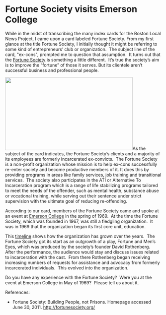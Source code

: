 # Fortune Society visits Emerson College

While in the midst of transcribing the many index cards for the Boston Local
News Project, I came upon a card labeled Fortune Society. From my first glance
at the title Fortune Society, I initially thought it might be referring to
some kind of entrepreneurs’ club or organization.  The subject line of the
card, "ex-cons", prompted me to question that assumption.  It turns out that
the <a href="http://fortunesociety.org/">Fortune Society</a> is something a
little different.  It’s true the society’s aim is to improve the “fortune” of
those it serves. But its clientele aren’t successful business and professional
people.

<a
href="http://bostonlocaltv.org/blog/wp-content/uploads/2011/06/Screen-shot-2011-06-30-at-2.17.22-PM.png"><img
class="alignright size-full wp-image-232" title="Screen shot 2011-06-30 at
2.17.22 PM" alt=""
src="http://bostonlocaltv.org/blog/wp-content/uploads/2011/06/Screen-shot-2011-06-30-at-2.17.22-PM.png"
width="410" height="235" /></a>As the subject of the card indicates, the
Fortune Society’s clients and a majority of its employees are formerly
incarcerated ex-convicts.  The Fortune Society is a non-profit organization
whose mission is to help ex-cons successfully re-enter society and become
productive members of it. It does this by providing programs in areas like
family services, job training and transitional services.  The society also
participates in the ATI or Alternative To Incarceration program which is a
range of life stabilizing programs tailored to meet the needs of the offender,
such as mental health, substance abuse or vocational training, while serving
out their sentence under strict supervision with the ultimate goal of reducing
re-offending.

According to our card, members of the Fortune Society came and spoke at an
event at <a href="http://www.emerson.edu/">Emerson College</a> in the spring
of 1969.  At the time the Fortune Society, which was founded in 1967, was
still a fledgling organization.  It was in 1969 that the organization began
its first core unit,
education.

This <a
href="http://fortunesociety.org/learn-more/what-is-fortune/timeline/">timeline</a>
shows how the organization has grown over the years.  The Fortune Society got
its start as an outgrowth of a play, Fortune and Men’s Eyes, which was
produced by the society’s founder David Rothenberg.  After the performance,
the audience would stay and discuss issues related to incarceration with the
cast.  From there Rothenberg began receiving increasing numbers of requests
for assistance and advocacy from formerly incarcerated individuals.  This
evolved into the
organization.

Do you have any experience with the Fortune Society?  Were you at the event at
Emerson College in May of 1969?  Please tell us about
it.

References:
<ul>
	<li>Fortune Society: Building People, not Prisons. Homepage accessed June 30,
2011. <a
href="http://fortunesociety.org/">http://fortunesociety.org/</a></li>
</ul>